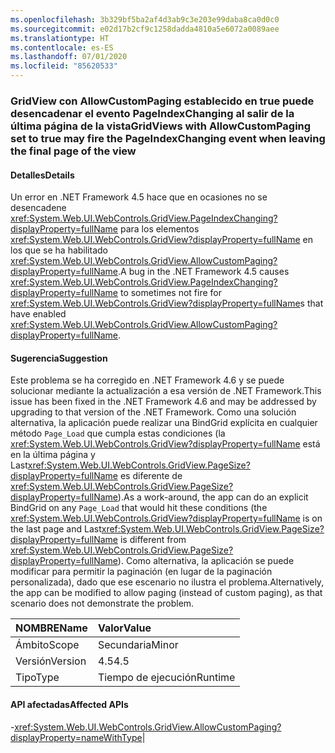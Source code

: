 ```yaml
---
ms.openlocfilehash: 3b329bf5ba2af4d3ab9c3e203e99daba8ca0d0c0
ms.sourcegitcommit: e02d17b2cf9c1258dadda4810a5e6072a0089aee
ms.translationtype: HT
ms.contentlocale: es-ES
ms.lasthandoff: 07/01/2020
ms.locfileid: "85620533"
---
```

### <a name="gridviews-with-allowcustompaging-set-to-true-may-fire-the-pageindexchanging-event-when-leaving-the-final-page-of-the-view"></a><span data-ttu-id="72e90-101">GridView con AllowCustomPaging establecido en true puede desencadenar el evento PageIndexChanging al salir de la última página de la vista</span><span class="sxs-lookup"><span data-stu-id="72e90-101">GridViews with AllowCustomPaging set to true may fire the PageIndexChanging event when leaving the final page of the view</span></span>

#### <a name="details"></a><span data-ttu-id="72e90-102">Detalles</span><span class="sxs-lookup"><span data-stu-id="72e90-102">Details</span></span>

<span data-ttu-id="72e90-103">Un error en .NET Framework 4.5 hace que en ocasiones no se desencadene <xref:System.Web.UI.WebControls.GridView.PageIndexChanging?displayProperty=fullName> para los elementos <xref:System.Web.UI.WebControls.GridView?displayProperty=fullName> en los que se ha habilitado <xref:System.Web.UI.WebControls.GridView.AllowCustomPaging?displayProperty=fullName>.</span><span class="sxs-lookup"><span data-stu-id="72e90-103">A bug in the .NET Framework 4.5 causes <xref:System.Web.UI.WebControls.GridView.PageIndexChanging?displayProperty=fullName> to sometimes not fire for <xref:System.Web.UI.WebControls.GridView?displayProperty=fullName>s that have enabled <xref:System.Web.UI.WebControls.GridView.AllowCustomPaging?displayProperty=fullName>.</span></span>

#### <a name="suggestion"></a><span data-ttu-id="72e90-104">Sugerencia</span><span class="sxs-lookup"><span data-stu-id="72e90-104">Suggestion</span></span>

<span data-ttu-id="72e90-105">Este problema se ha corregido en .NET Framework 4.6 y se puede solucionar mediante la actualización a esa versión de .NET Framework.</span><span class="sxs-lookup"><span data-stu-id="72e90-105">This issue has been fixed in the .NET Framework 4.6 and may be addressed by upgrading to that version of the .NET Framework.</span></span> <span data-ttu-id="72e90-106">Como una solución alternativa, la aplicación puede realizar una BindGrid explícita en cualquier método <code>Page_Load</code> que cumpla estas condiciones (la <xref:System.Web.UI.WebControls.GridView?displayProperty=fullName> está en la última página y Last<xref:System.Web.UI.WebControls.GridView.PageSize?displayProperty=fullName> es diferente de <xref:System.Web.UI.WebControls.GridView.PageSize?displayProperty=fullName>).</span><span class="sxs-lookup"><span data-stu-id="72e90-106">As a work-around, the app can do an explicit BindGrid on any <code>Page_Load</code> that would hit these conditions (the <xref:System.Web.UI.WebControls.GridView?displayProperty=fullName> is on the last page and Last<xref:System.Web.UI.WebControls.GridView.PageSize?displayProperty=fullName> is different from <xref:System.Web.UI.WebControls.GridView.PageSize?displayProperty=fullName>).</span></span> <span data-ttu-id="72e90-107">Como alternativa, la aplicación se puede modificar para permitir la paginación (en lugar de la paginación personalizada), dado que ese escenario no ilustra el problema.</span><span class="sxs-lookup"><span data-stu-id="72e90-107">Alternatively, the app can be modified to allow paging (instead of custom paging), as that scenario does not demonstrate the problem.</span></span>

| <span data-ttu-id="72e90-108">NOMBRE</span><span class="sxs-lookup"><span data-stu-id="72e90-108">Name</span></span>    | <span data-ttu-id="72e90-109">Valor</span><span class="sxs-lookup"><span data-stu-id="72e90-109">Value</span></span>       |
|:--------|:------------|
| <span data-ttu-id="72e90-110">Ámbito</span><span class="sxs-lookup"><span data-stu-id="72e90-110">Scope</span></span>   |<span data-ttu-id="72e90-111">Secundaria</span><span class="sxs-lookup"><span data-stu-id="72e90-111">Minor</span></span>|
|<span data-ttu-id="72e90-112">Versión</span><span class="sxs-lookup"><span data-stu-id="72e90-112">Version</span></span>|<span data-ttu-id="72e90-113">4.5</span><span class="sxs-lookup"><span data-stu-id="72e90-113">4.5</span></span>|
|<span data-ttu-id="72e90-114">Tipo</span><span class="sxs-lookup"><span data-stu-id="72e90-114">Type</span></span>|<span data-ttu-id="72e90-115">Tiempo de ejecución</span><span class="sxs-lookup"><span data-stu-id="72e90-115">Runtime</span></span>

#### <a name="affected-apis"></a><span data-ttu-id="72e90-116">API afectadas</span><span class="sxs-lookup"><span data-stu-id="72e90-116">Affected APIs</span></span>

-<xref:System.Web.UI.WebControls.GridView.AllowCustomPaging?displayProperty=nameWithType></li></ul>|

